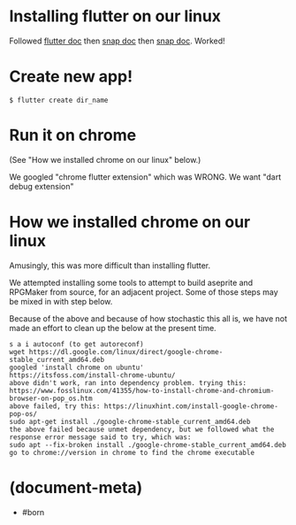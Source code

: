 # Installing flutter on our linux

Followed [flutter doc][1flu] then [snap doc][2sna] then [snap doc][3sna]. Worked!


# Create new app!

```(bash)
$ flutter create dir_name
```


# Run it on chrome

(See "How we installed chrome on our linux" below.)

We googled "chrome flutter extension" which was WRONG.
We want "dart debug extension"



# How we installed chrome on our linux

Amusingly, this was more difficult than installing flutter.

We attempted installing some tools to attempt to build
aseprite and RPGMaker from source, for an adjacent project.
Some of those steps may be mixed in with step below.

Because of the above and because of how stochastic this all is,
we have not made an effort to clean up the below at the present time.

```(bash)
s a i autoconf (to get autoreconf)
wget https://dl.google.com/linux/direct/google-chrome-stable_current_amd64.deb
googled 'install chrome on ubuntu'
https://itsfoss.com/install-chrome-ubuntu/
above didn't work, ran into dependency problem. trying this:
https://www.fosslinux.com/41355/how-to-install-chrome-and-chromium-browser-on-pop_os.htm
above failed, try this: https://linuxhint.com/install-google-chrome-pop-os/
sudo apt-get install ./google-chrome-stable_current_amd64.deb
the above failed because unmet dependency, but we followed what the
response error message said to try, which was:
sudo apt --fix-broken install ./google-chrome-stable_current_amd64.deb
go to chrome://version in chrome to find the chrome executable
```

[3sna]: https://snapcraft.io/docs/installing-snap-on-pop
[2sna]: https://snapcraft.io/docs/installing-snapd
[1flu]: https://docs.flutter.dev/get-started/install/linux


# (document-meta)

- #born
